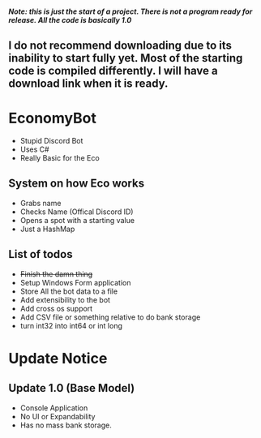 ##### Note: this is just the start of a project.  There is not a program ready for release.  All the code is basically 1.0 

## I do not recommend downloading due to its inability to start fully yet.  Most of the starting code is compiled differently.  I will have a download link when it is ready. 

# EconomyBot

- Stupid Discord Bot
- Uses C#
- Really Basic for the Eco

## System on how Eco works

- Grabs name
- Checks Name (Offical Discord ID)
- Opens a spot with a starting value
- Just a HashMap

## List of todos

- ~~Finish the damn thing~~
- Setup Windows Form application
- Store All the bot data to a file
- Add extensibility to the bot
- Add cross os support
- Add CSV file or something relative to do bank storage
- turn int32 into int64 or int long

# Update Notice
## Update 1.0 (Base Model)
- Console Application
- No UI or Expandability
- Has no mass bank storage.
